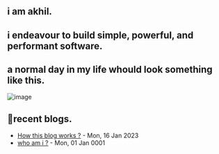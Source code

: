 # 
## i am **akhil**.
## i endeavour to build simple, powerful, and performant software.

## a normal day in my life whould look something like this.
![image](https://github.com/akhilsahuji/akhilsahuji/assets/46328560/b03b54be-40d2-476b-b14f-018d592fa82a)


## 📝recent blogs.
<!-- writing starts -->
* [How this blog works ?](https://akhilsahuji.github.io/blog/post/2023-01-16-first-post/) - Mon, 16 Jan 2023
* [who am i ?](https://akhilsahuji.github.io/blog/page/about/) - Mon, 01 Jan 0001
<!-- writing ends -->
